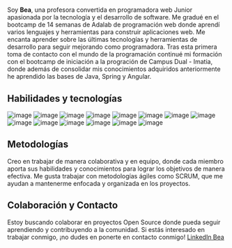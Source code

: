 # <title> Hello World </title>

Soy **Bea**, una profesora convertida en programadora web Junior apasionada por la tecnología y el desarrollo de software. Me gradué en el bootcamp de 14 semanas de Adalab de programación web donde aprendí varios lenguajes y herramientas para construir aplicaciones web. Me encanta aprender sobre las últimas tecnologías y herramientas de desarrollo para seguir mejorando como programadora.
Tras esta primera toma de contacto con el mundo de la programación continué mi formación con el bootcamp de iniciación a la progración de Campus Dual - Imatia, donde además de consolidar mis conocimientos adquiridos anteriormente he aprendido las bases de Java, Spring y Angular.

## Habilidades y tecnologías

![image](https://user-images.githubusercontent.com/115733488/233001621-a043f89e-205a-44ce-8c7e-fe268d2c00a7.png) ![image](https://user-images.githubusercontent.com/115733488/233001666-97ea5d9c-80cc-4d20-a149-112c1ea2ef61.png) ![image](https://user-images.githubusercontent.com/115733488/233001714-07d1f74f-043c-4018-a108-1701942c7a03.png)
![image](https://user-images.githubusercontent.com/115733488/233001748-7196491e-9831-4e09-ac53-eb220f16e97a.png) ![image](https://user-images.githubusercontent.com/115733488/233001811-99623674-9304-4e74-b543-22df2422249d.png)
![image](https://user-images.githubusercontent.com/115733488/233002839-9970f23c-e01a-4f1f-89af-9955bbb863a9.png) ![image](https://user-images.githubusercontent.com/115733488/233002895-991cf431-ceca-41f9-afa3-bd7fb927ca8e.png) ![image](https://user-images.githubusercontent.com/115733488/233002915-512eacd7-2f66-4e07-91d0-6afb4e005cef.png) ![image](https://user-images.githubusercontent.com/115733488/233002964-40e22d88-3bed-402c-9003-7fce2f0f1197.png) ![image](https://www.google.com/url?sa=i&url=https%3A%2F%2Fes.m.wikipedia.org%2Fwiki%2FArchivo%3AMongoDB_Logo.svg&psig=AOvVaw0NSNGZ-amPpiX4uMobelhI&ust=1706960612242000&source=images&cd=vfe&opi=89978449&ved=0CBIQjRxqFwoTCNDArfnJjIQDFQAAAAAdAAAAABAE)
![image](https://user-images.githubusercontent.com/115733488/233003206-cdbc3be1-f230-4ced-b868-a371bef27e67.png) ![image](https://user-images.githubusercontent.com/115733488/233003231-11bfd4c5-6615-40db-85c8-e8015a6878cf.png) ![image](https://user-images.githubusercontent.com/115733488/233003251-2fd8d891-7a42-473b-b3e2-d69fac3f6657.png) ![image](https://user-images.githubusercontent.com/115733488/233003295-7ebd744d-cd56-4c27-a436-3eb8dfa065de.png)

## Metodologías

Creo en trabajar de manera colaborativa y en equipo, donde cada miembro aporta sus habilidades y conocimientos para lograr los objetivos de manera efectiva. Me gusta trabajar con metodologías ágiles como SCRUM, que me ayudan a mantenerme enfocada y organizada en los proyectos.

## Colaboración y Contacto

Estoy buscando colaborar en proyectos Open Source donde pueda seguir aprendiendo y contribuyendo a la comunidad. Si estás interesado en trabajar conmigo, ¡no dudes en ponerte en contacto conmigo! [LinkedIn Bea](https://www.linkedin.com/in/bea-figueroa/)
